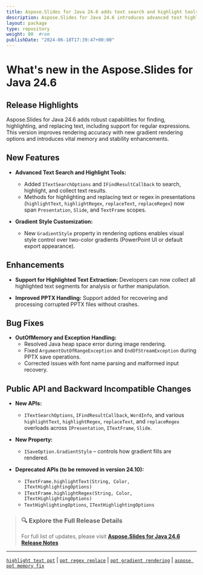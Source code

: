 ```yaml
---
title: Aspose.Slides for Java 24.6 adds text search and highlight tools
description: Aspose.Slides for Java 24.6 introduces advanced text highlighting, regex replacement, and gradient style control, with performance and stability fixes.
layout: package
type: repository
weight: 00	#rem
publishDate: "2024-06-18T17:39:47+00:00"
---
```


# What's new in the Aspose.Slides for Java 24.6

## Release Highlights

Aspose.Slides for Java 24.6 adds robust capabilities for finding, highlighting, and replacing text, including support for regular expressions. This version improves rendering accuracy with new gradient rendering options and introduces vital memory and stability enhancements.

## New Features

- **Advanced Text Search and Highlight Tools:**
  - Added `ITextSearchOptions` and `IFindResultCallback` to search, highlight, and collect text results.
  - Methods for highlighting and replacing text or regex in presentations (`highlightText`, `highlightRegex`, `replaceText`, `replaceRegex`) now span `Presentation`, `Slide`, and `TextFrame` scopes.

- **Gradient Style Customization:**
  - New `GradientStyle` property in rendering options enables visual style control over two-color gradients (PowerPoint UI or default export appearance).

## Enhancements

- **Support for Highlighted Text Extraction:**
  Developers can now collect all highlighted text segments for analysis or further manipulation.

- **Improved PPTX Handling:**
  Support added for recovering and processing corrupted PPTX files without crashes.

## Bug Fixes

- **OutOfMemory and Exception Handling:**
  - Resolved Java heap space error during image rendering.
  - Fixed `ArgumentOutOfRangeException` and `EndOfStreamException` during PPTX save operations.
  - Corrected issues with font name parsing and malformed input recovery.

## Public API and Backward Incompatible Changes

- **New APIs:**
  - `ITextSearchOptions`, `IFindResultCallback`, `WordInfo`, and various `highlightText`, `highlightRegex`, `replaceText`, and `replaceRegex` overloads across `IPresentation`, `ITextFrame`, `Slide`.

- **New Property:**
  - `ISaveOption.GradientStyle` – controls how gradient fills are rendered.

- **Deprecated APIs (to be removed in version 24.10):**
  - `ITextFrame.highlightText(String, Color, ITextHighlightingOptions)`
  - `ITextFrame.highlightRegex(String, Color, ITextHighlightingOptions)`
  - `TextHighlightingOptions`, `ITextHighlightingOptions`

> ### 🔍 Explore the Full Release Details
>
> For full list of updates, please visit **[Aspose.Slides for Java 24.6 Release Notes](https://releases.aspose.com/slides/java/release-notes/2024/aspose-slides-for-java-24-6-release-notes/)**

---

[`highlight text ppt`](https://search.aspose.com/q/highlight-text-ppt.html) | [`ppt regex replace`](https://search.aspose.com/q/ppt-regex-replace.html) | [`ppt gradient rendering`](https://search.aspose.com/q/ppt-gradient-rendering.html) | [`aspose ppt memory fix`](https://search.aspose.com/q/aspose-ppt-memory-fix.html)
